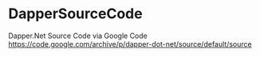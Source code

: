 # DapperSourceCode
Dapper.Net Source Code via Google Code https://code.google.com/archive/p/dapper-dot-net/source/default/source
